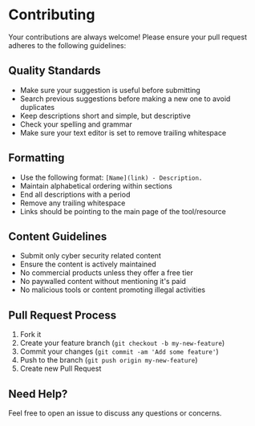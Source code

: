 # Contributing

Your contributions are always welcome! Please ensure your pull request adheres to the following guidelines:

## Quality Standards

- Make sure your suggestion is useful before submitting
- Search previous suggestions before making a new one to avoid duplicates
- Keep descriptions short and simple, but descriptive
- Check your spelling and grammar
- Make sure your text editor is set to remove trailing whitespace

## Formatting

- Use the following format: `[Name](link) - Description.`
- Maintain alphabetical ordering within sections
- End all descriptions with a period
- Remove any trailing whitespace
- Links should be pointing to the main page of the tool/resource

## Content Guidelines

- Submit only cyber security related content
- Ensure the content is actively maintained
- No commercial products unless they offer a free tier
- No paywalled content without mentioning it's paid
- No malicious tools or content promoting illegal activities

## Pull Request Process

1. Fork it
2. Create your feature branch (`git checkout -b my-new-feature`)
3. Commit your changes (`git commit -am 'Add some feature'`)
4. Push to the branch (`git push origin my-new-feature`)
5. Create new Pull Request

## Need Help?

Feel free to open an issue to discuss any questions or concerns. 